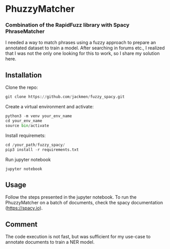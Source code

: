 # PhuzzyMatcher
### Combination of the RapidFuzz library with Spacy PhraseMatcher

I needed a way to match phrases using a fuzzy approach to prepare an annotated dataset to train a model. After searching in forums etc., I realized that I was not the only one looking for this to work, so I share my solution here. 


## Installation

Clone the repo:

```python
git clone https://github.com/jackmen/fuzzy_spacy.git
```

Create a virtual environment and activate:

```python
python3 -m venv your_env_name
cd your_env_name
source bin/activate
```

Install requiremets:
  
```python
cd /your_path/fuzzy_spacy/
pip3 install -r requirements.txt
```
Run jupyter notebook

```python
jupyter notebook
```


## Usage
Follow the steps presented in the jupyter notebook. 
To run the PhuzzyMatcher on a batch of documents, check the spacy documentation (https://spacy.io). 


## Comment

The code execution is not fast, but was sufficient for my use-case to annotate documents to train a NER model.  
